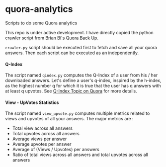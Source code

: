 # quora-analytics
Scripts to do some Quora analytics

This repo is under active development. I have directly copied the python crawler script from [Brian Bi's Quora Back Up](https://github.com/t3nsor/quora-backup).

`crawler.py` script should be executed first to fetch and save all your quora answers. Then each script can be executed as an independently.

#### Q-Index
The script named `qindex.py` computes the Q-Index of a user from his / her downloaded answers. Let's define a user's q-index, inspired by the h-index, as the highest number q for which it is true that the user has q answers with at least q upvotes. See [Q-Index Topic on Quora](https://www.quora.com/topic/Q-index-1) for more details.

#### View - UpVotes Statistics
The script named `view_upvote.py` computes multiple metrics related to views and upvotes of all your answers. The major metrics are :
- Total view across all answers
- Total upvotes across all answers
- Average views per answer
- Average upvotes per answer
- Average of (Views / Upvotes) per answers
- Ratio of total views across all answers and total upvotes across all answers
